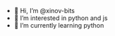 - 👋 Hi, I’m @xinov-bits
- 👀 I’m interested in python and js
- 🌱 I’m currently learning python

<!---
xinov-bits/xinov-bits is a ✨ special ✨ repository because its `README.md` (this file) appears on your GitHub profile.
You can click the Preview link to take a look at your changes.
--->
